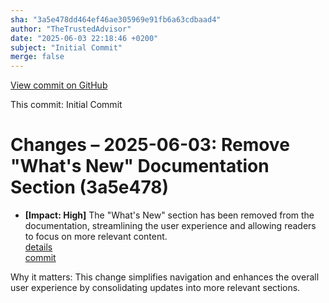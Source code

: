 ```yaml
---
sha: "3a5e478dd464ef46ae305969e91fb6a63cdbaad4"
author: "TheTrustedAdvisor"
date: "2025-06-03 22:18:46 +0200"
subject: "Initial Commit"
merge: false
---
```


[View commit on GitHub](https://github.com/TheTrustedAdvisor/FabricAdoptionFramework/commit/3a5e478dd464ef46ae305969e91fb6a63cdbaad4)

This commit: Initial Commit

# Changes – 2025-06-03: Remove "What's New" Documentation Section (3a5e478)

- **[Impact: High]** The "What's New" section has been removed from the documentation, streamlining the user experience and allowing readers to focus on more relevant content.  
   [details](/docs/about/changes/2025-06-03-5a7d4f72ccbbd73c700b77c1b485216d1e29c0ea.md)  
   [commit](https://github.com/TheTrustedAdvisor/FabricAdoptionFramework/commit/3a5e478dd464ef46ae305969e91fb6a63cdbaad4)  

Why it matters: This change simplifies navigation and enhances the overall user experience by consolidating updates into more relevant sections.
